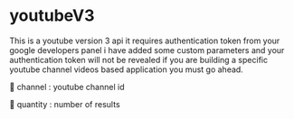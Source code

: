 # youtubeV3
This is a youtube version 3 api it requires authentication token from your google developers panel i have added some custom parameters and your authentication token will not be revealed if you are building a specific youtube channel videos based application you must go ahead.

🔴 channel : youtube channel id

🔴 quantity : number of results

